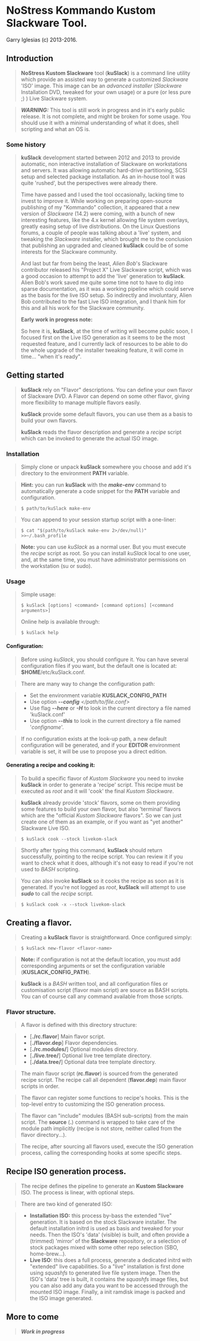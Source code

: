 # NoStress Kommando Kustom Slackware Tool.

Garry Iglesias (c) 2013-2016.

## Introduction

> **NoStress Kustom Slackware** tool (**kuSlack**) is a command line utility which
> provide an assisted way to generate a customized _Slackware_ 'ISO' image. This image
> can be an _advanced installer_ (_Slackware_ Installation DVD, tweaked for your own
> usage) or a pure (or less pure ;) ) Live Slackware system.

> **_WARNING:_** This tool is still work in progress and in it's early public
> release. It is not complete, and might be broken for some usage. You should use
> it with a minimal understanding of what it does, shell scripting and what an OS
> is.

### Some history

> **kuSlack** development started between 2012 and 2013 to provide automatic, non
> interactive installation of Slackware on workstations and servers. It was allowing
> automatic hard-drive partitioning, SCSI setup and selected package installation.
> As an in-house tool it was quite 'rushed', but the perspectives were already there.
>
> Time have passed and I used the tool occasionally, lacking time to invest to improve
> it. While working on preparing open-source publishing of my "Kommando" collection,
> it appeared that a new version of _Slackware_ (14.2) were coming, with a bunch of
> new interesting features, like the 4.x kernel allowing file system overlays, greatly
> easing setup of live distributions. On the Linux Questions forums, a couple of people
> was talking about a 'live' system, and tweaking the _Slackware_ installer, which brought
> me to the conclusion that publishing an upgraded and cleaned  **kuSlack** could be of
> some interests for the Slackware community.
>
> And last but far from being the least, _Alien Bob_'s Slackware contributor released his
> "Project X" Live Slackware script, which was a good occasion to attempt to add the
> 'live' generation to **kuSlack**. Alien Bob's work saved me quite some time not to
> have to dig into sparse documentation, as it was a working pipeline which could serve
> as the basis for the live ISO setup. So indirectly and involuntary, Alien Bob contributed
> to the fast Live ISO integration, and I thank him for this and all his work for the
> Slackware community.
>
> __Early work in progress note:__
>
> So here it is, **kuSlack**, at the time of writing will become public soon, I focused
> first on the Live ISO generation as it seems to be the most requested feature, and
> I currently lack of resources to be able to do the whole upgrade of the installer
> tweaking feature, it will come in time... "when it's ready".

## Getting started

> **kuSlack** rely on "Flavor" descriptions. You can define your own flavor of Slackware
> DVD. A Flavor can depend on some other flavor, giving more flexibility to manage
> multiple flavors easily.
>
> **kuSlack** provide some default flavors, you can use them as a basis to build your
> own flavors.
>
> **kuSlack** reads the flavor description and generate a *recipe* script which
> can be invoked to generate the actual ISO image.

### Installation

> Simply clone or unpack **kuSlack** somewhere you choose and add it's directory to the
> environment **PATH** variable.

> **Hint:** you can run **kuSlack** with the _**make-env**_ command to automatically
> generate a code snippet for the **PATH** variable and configuration.

>     $ path/to/kuSlack make-env

> You can append to your session startup script with a one-liner:

>     $ cat "$(path/to/kuSlack make-env 2>/dev/null)" >>~/.bash_profile

> **Note:** you can use *kuSlack* as a normal user. But you must execute the *recipe* script
> as root. So you can install *kuSlack* local to one user, and, at the same time, you must
> have administrator permissions on the workstation (su or sudo).

### Usage

> Simple usage:
>
>     $ kuSlack [options] <command> [command options] [<command arguments>]
>
> Online help is available through:
>
>     $ kuSlack help

#### Configuration:

> Before using *kuSlack*, you should configure it.
> You can have several configuration files if you want, but the default one is
> located at: **$HOME**/etc/kuSlack.conf.

> There are many way to change the configuration path:

> * Set the environment variable **KUSLACK\_CONFIG\_PATH**
> * Use option **_--config_** _</path/to/file.conf>_
> * Use flag **_--here_** or **_-H_** to look in the current directory a file named
> 'kuSlack.conf'
> * Use option **_--this_** _<configname>_ to look in the current directory a file
> named '_configname_'.

> If no configuration exists at the look-up path, a new default configuration will
> be generated, and if your **EDITOR** environment variable is set, it will be use
> to propose you a direct edition.

#### Generating a recipe and cooking it:

> To build a specific flavor of _Kustom Slackware_ you need to invoke **kuSlack**
> in order to generate a 'recipe' script. This recipe must be executed as _root_
> and it will 'cook' the final _Kustom Slackware_.

> **kuSlack** already provide 'stock' flavors, some on them providing some features
> to build your own flavor, but also 'terminal' flavors which are the "official _Kustom
> Slackware_ flavors". So we can just create one of them as an example, or if you
> want as "yet another" Slackware Live ISO.

>     $ kuSlack cook --stock livekom-slack

> Shortly after typing this command, **kuSlack** should return successfully, pointing
> to the recipe script. You can review it if you want to check what it does, although
> it's not easy to read if you're not used to _BASH_ scripting.

> You can also invoke **kuSlack** so it cooks the recipe as soon as it is generated.
> If you're not logged as _root_, **kuSlack** will attempt to use _**sudo**_ to call
> the _recipe_ script.

>     $ kuSlack cook -x --stock livekom-slack

## Creating a flavor.

> Creating a **kuSlack** flavor is straightforward.
> Once configured simply:

>     $ kuSlack new-flavor <flavor-name>

> **Note:** if configuration is not at the default location, you must add corresponding
> arguments or set the configuration variable (**KUSLACK\_CONFIG\_PATH**).

> **kuSlack** is a _BASH_ written tool, and all configuration files or customisation
> script (flavor main script) are source as BASH scripts. You can of course call any
> command available from those scripts.

### Flavor structure.

> A flavor is defined with this directory structure:

> * [**./rc.flavor**] Main flavor script.
> * [**./flavor.dep**] Flavor dependencies.
> * [**./rc.modules/**] Optional modules directory.
> * [**./live.tree/**] Optional live tree template directory.
> * [**./data.tree/**] Optional data tree template directory.

> The main flavor script (**rc.flavor**) is sourced from the generated recipe script.
> The recipe call all dependent (**flavor.dep**) main flavor scripts in order.

> The flavor can register some functions to recipe's hooks. This is the top-level entry
> to customizing the ISO generation process.

> The flavor can "include" modules (BASH sub-scripts) from the main script. The **source**
> (**.**) command is wrapped to take care of the module path implicitly (recipe is not
> store, neither called from the flavor directory...).

> The recipe, after sourcing all flavors used, execute the ISO generation process, calling
> the corresponding hooks at some specific steps.

## Recipe ISO generation process.

> The recipe defines the pipeline to generate an **Kustom Slackware** ISO. The process is
> linear, with optional steps.

> There are two kind of generated ISO:

> * **Installation ISO:** this process by-bass the extended "live" generation. It is based
> on the stock Slackware installer. The default installation initrd is used as basis and
> tweaked for your needs. Then the ISO's 'data' (visible) is built, and often provide
> a (trimmed) 'mirror' of the **Slackware** repository, or a selection of stock packages
> mixed with some other repo selection (SBO, home-brew...).
> * **Live ISO:** this does a full process, generate a dedicated initrd with "extended"
> live capabilities. So a "live" installation is first done using _squashfs_ to generated
> live file system image. Then the ISO's 'data' tree is built, it contains the _squashfs_
> image files, but you can also add any data you want to be accessed through the mounted
> ISO image. Finally, a init ramdisk image is packed and the ISO image generated.

## More to come

> **_Work in progress_**
